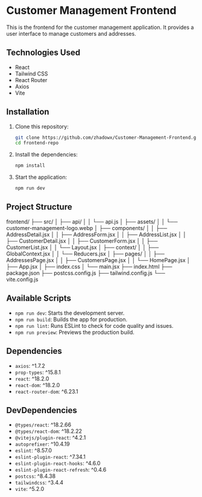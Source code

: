 # Customer Management Frontend

This is the frontend for the customer management application. It provides a user interface to manage customers and addresses.

## Technologies Used

- React
- Tailwind CSS
- React Router
- Axios
- Vite

## Installation

1. Clone this repository:

   ```sh
   git clone https://github.com/zhadowx/Customer-Management-Frontend.git
   cd frontend-repo
   ```

2. Install the dependencies:

   ```sh
   npm install
   ```

3. Start the application:
   ```sh
   npm run dev
   ```

## Project Structure

frontend/
├── src/
│ ├── api/
│ │ └── api.js
│ ├── assets/
│ │ └── customer-management-logo.webp
│ ├── components/
│ │ ├── AddressDetail.jsx
│ │ ├── AddressForm.jsx
│ │ ├── AddressList.jsx
│ │ ├── CustomerDetail.jsx
│ │ ├── CustomerForm.jsx
│ │ ├── CustomerList.jsx
│ │ └── Layout.jsx
│ ├── context/
│ │ ├── GlobalContext.jsx
│ │ └── Reducers.jsx
│ ├── pages/
│ │ ├── AddressesPage.jsx
│ │ ├── CustomersPage.jsx
│ │ └── HomePage.jsx
│ ├── App.jsx
│ ├── index.css
│ └── main.jsx
├── index.html
├── package.json
├── postcss.config.js
├── tailwind.config.js
└── vite.config.js

## Available Scripts

- `npm run dev`: Starts the development server.
- `npm run build`: Builds the app for production.
- `npm run lint`: Runs ESLint to check for code quality and issues.
- `npm run preview`: Previews the production build.

## Dependencies

- `axios`: ^1.7.2
- `prop-types`: ^15.8.1
- `react`: ^18.2.0
- `react-dom`: ^18.2.0
- `react-router-dom`: ^6.23.1

## DevDependencies

- `@types/react`: ^18.2.66
- `@types/react-dom`: ^18.2.22
- `@vitejs/plugin-react`: ^4.2.1
- `autoprefixer`: ^10.4.19
- `eslint`: ^8.57.0
- `eslint-plugin-react`: ^7.34.1
- `eslint-plugin-react-hooks`: ^4.6.0
- `eslint-plugin-react-refresh`: ^0.4.6
- `postcss`: ^8.4.38
- `tailwindcss`: ^3.4.4
- `vite`: ^5.2.0
